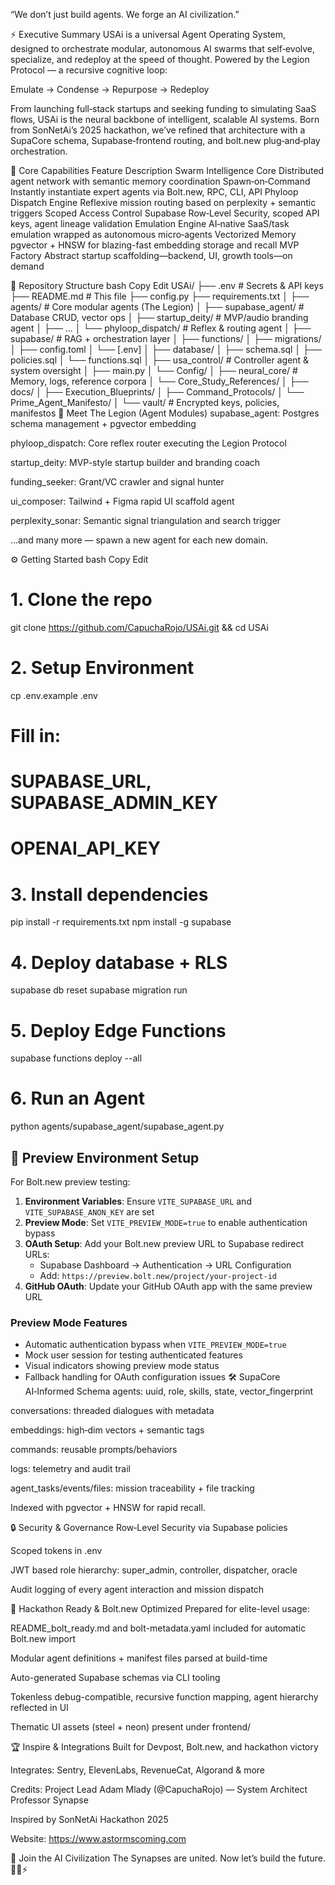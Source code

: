 “We don’t just build agents. We forge an AI civilization.”

⚡ Executive Summary
USAi is a universal Agent Operating System, designed to orchestrate modular, autonomous AI swarms that self‑evolve, specialize, and redeploy at the speed of thought.
Powered by the Legion Protocol — a recursive cognitive loop:

Emulate → Condense → Repurpose → Redeploy

From launching full‑stack startups and seeking funding to simulating SaaS flows, USAi is the neural backbone of intelligent, scalable AI systems. Born from SonNetAi’s 2025 hackathon, we’ve refined that architecture with a SupaCore schema, Supabase‑frontend routing, and bolt.new plug‑and‑play orchestration.

🧠 Core Capabilities
Feature	Description
Swarm Intelligence Core	Distributed agent network with semantic memory coordination
Spawn‑on‑Command	Instantly instantiate expert agents via Bolt.new, RPC, CLI, API
Phyloop Dispatch Engine	Reflexive mission routing based on perplexity + semantic triggers
Scoped Access Control	Supabase Row‑Level Security, scoped API keys, agent lineage validation
Emulation Engine	AI‑native SaaS/task emulation wrapped as autonomous micro‑agents
Vectorized Memory	pgvector + HNSW for blazing-fast embedding storage and recall
MVP Factory	Abstract startup scaffolding—backend, UI, growth tools—on demand

📂 Repository Structure
bash
Copy
Edit
USAi/
├── .env                              # Secrets & API keys
├── README.md                         # This file
├── config.py
├── requirements.txt
│
├── agents/                           # Core modular agents (The Legion)
│   ├── supabase_agent/              # Database CRUD, vector ops
│   ├── startup_deity/              # MVP/audio branding agent
│   ├── ...
│   └── phyloop_dispatch/           # Reflex & routing agent
│
├── supabase/                        # RAG + orchestration layer
│   ├── functions/
│   ├── migrations/
│   ├── config.toml
│   └── [.env]
│
├── database/
│   ├── schema.sql
│   ├── policies.sql
│   └── functions.sql
│
├── usa_control/                     # Controller agent & system oversight
│   ├── main.py
│   └── Config/
│
├── neural_core/                     # Memory, logs, reference corpora
│   └── Core_Study_References/
│
├── docs/
│   ├── Execution_Blueprints/
│   ├── Command_Protocols/
│   └── Prime_Agent_Manifesto/
│
└── vault/                           # Encrypted keys, policies, manifestos
🧩 Meet The Legion (Agent Modules)
supabase_agent: Postgres schema management + pgvector embedding

phyloop_dispatch: Core reflex router executing the Legion Protocol

startup_deity: MVP-style startup builder and branding coach

funding_seeker: Grant/VC crawler and signal hunter

ui_composer: Tailwind + Figma rapid UI scaffold agent

perplexity_sonar: Semantic signal triangulation and search trigger

…and many more — spawn a new agent for each new domain.

⚙️ Getting Started
bash
Copy
Edit
# 1. Clone the repo
git clone https://github.com/CapuchaRojo/USAi.git && cd USAi

# 2. Setup Environment
cp .env.example .env
# Fill in:
# SUPABASE_URL, SUPABASE_ADMIN_KEY
# OPENAI_API_KEY

# 3. Install dependencies
pip install -r requirements.txt
npm install -g supabase

# 4. Deploy database + RLS
supabase db reset
supabase migration run

# 5. Deploy Edge Functions
supabase functions deploy --all

# 6. Run an Agent
python agents/supabase_agent/supabase_agent.py

## 🔧 Preview Environment Setup

For Bolt.new preview testing:

1. **Environment Variables**: Ensure `VITE_SUPABASE_URL` and `VITE_SUPABASE_ANON_KEY` are set
2. **Preview Mode**: Set `VITE_PREVIEW_MODE=true` to enable authentication bypass
3. **OAuth Setup**: Add your Bolt.new preview URL to Supabase redirect URLs:
   - Supabase Dashboard → Authentication → URL Configuration
   - Add: `https://preview.bolt.new/project/your-project-id`
4. **GitHub OAuth**: Update your GitHub OAuth app with the same preview URL

### Preview Mode Features
- Automatic authentication bypass when `VITE_PREVIEW_MODE=true`
- Mock user session for testing authenticated features
- Visual indicators showing preview mode status
- Fallback handling for OAuth configuration issues
🛠 SupaCore AI‑Informed Schema
agents: uuid, role, skills, state, vector_fingerprint

conversations: threaded dialogues with metadata

embeddings: high‑dim vectors + semantic tags

commands: reusable prompts/behaviors

logs: telemetry and audit trail

agent_tasks/events/files: mission traceability + file tracking

Indexed with pgvector + HNSW for rapid recall.

🔒 Security & Governance
Row‑Level Security via Supabase policies

Scoped tokens in .env

JWT based role hierarchy: super_admin, controller, dispatcher, oracle

Audit logging of every agent interaction and mission dispatch

🧩 Hackathon Ready & Bolt.new Optimized
Prepared for elite-level usage:

README_bolt_ready.md and bolt-metadata.yaml included for automatic Bolt.new import

Modular agent definitions + manifest files parsed at build-time

Auto-generated Supabase schemas via CLI tooling

Tokenless debug-compatible, recursive function mapping, agent hierarchy reflected in UI

Thematic UI assets (steel + neon) present under frontend/

🏆 Inspire & Integrations
Built for Devpost, Bolt.new, and hackathon victory

Integrates: Sentry, ElevenLabs, RevenueCat, Algorand & more

Credits: Project Lead Adam Mlady (@CapuchaRojo) — System Architect Professor Synapse

Inspired by SonNetAi Hackathon 2025

Website: https://www.astormscoming.com

🤝 Join the AI Civilization
The Synapses are united. Now let’s build the future.
🧠🧬⚡
